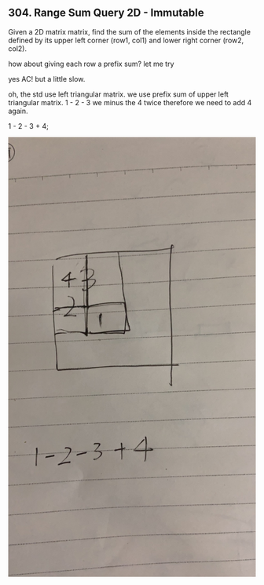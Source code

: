 ## 304. Range Sum Query 2D - Immutable

Given a 2D matrix matrix, find the sum of the elements inside the rectangle defined by its upper left corner (row1, col1) and lower right corner (row2, col2).

how about giving each row a prefix sum? let me try

yes AC! but a little slow. 

oh, the std use left triangular matrix. we use prefix sum of upper left triangular matrix.  1 - 2 - 3 we minus the 4 twice therefore we need to add 4 again.

1 - 2 - 3 + 4;

![](./304.jpg)

